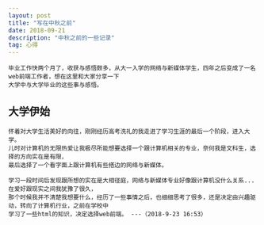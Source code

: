 ```yaml
---
layout: post
title: "写在中秋之前"
date: 2018-09-21
description: "中秋之前的一些记录"
tag: 心得
---   
```


    毕业工作快两个月了，收获与感悟颇多，从大一入学的网络与新媒体学生，四年之后变成了一名web前端工作者，想在这里和大家分享一下
    大学中与大学毕业的这些事与感悟。


## 大学伊始

    怀着对大学生活美好的向往，刚刚经历高考洗礼的我走进了学习生涯的最后一个阶段，进入大学。
    儿时对计算机的无限热爱让我极尽所能想要选择一个跟计算机相关的专业，奈何我是文科生，选择的方向实在是有限，
    最后选择了一个看字面上跟计算机有些搭边的网络与新媒体。

    学习一段时间后发现跟所想的实在是大相径庭，网络与新媒体专业好像跟计算机没什么关系...  在爱好跟现实之间我犹豫了很久，
    那个时候我并不清楚我想要什么，经历了一些事情之后，也细细思考了很多，还是决定由兴趣驱动，转向了计算机行业，之前在学校中
    学习了一些html的知识，决定选择web前端。 ---（2018-9-23 16:53）
　
